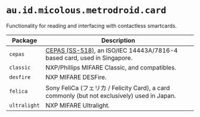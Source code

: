 # `au.id.micolous.metrodroid.card`

Functionality for reading and interfacing with contactless smartcards.

Package      | Description
------------ | ------------
`cepas`      | [CEPAS (SS-518)][0], an ISO/IEC 14443A/7816-4 based card, used in Singapore.
`classic`    | NXP/Phillips MIFARE Classic, and compatibles.
`desfire`    | NXP MIFARE DESFire.
`felica`     | Sony FeliCa (フェリカ / Felicity Card), a card commonly (but not exclusively) used in Japan.
`ultralight` | NXP MIFARE Ultralight.

[0]: https://www.imda.gov.sg/industry-development/infrastructure/ict-standards-and-frameworks/specification-for-contactless-e-purse-application-cepas
